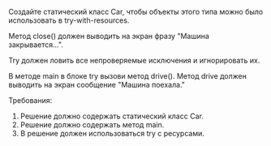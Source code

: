 Создайте статический класс Car, чтобы объекты этого типа можно было использовать в try-with-resources.

Метод close() должен выводить на экран фразу "Машина закрывается...".

Try должен ловить все непроверяемые исключения и игнорировать их.

В методе main в блоке try вызови метод drive(). Метод drive должен выводить на экран сообщение "Машина поехала."

Требования:
1. Решение должно содержать статический класс Car.
2. Решение должно содержать метод main.
3. В решение должен использоваться try с ресурсами.
